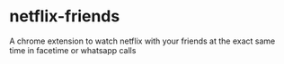# netflix-friends
A chrome extension to watch netflix with your friends at the exact same time in facetime or whatsapp calls
